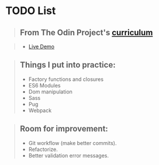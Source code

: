 # TODO List

> ## From The Odin Project's [curriculum](https://www.theodinproject.com/courses/javascript/lessons/todo-list)

> - [Live Demo](https://vicromerodev.github.io/todo/)

> ## Things I put into practice:
> - Factory functions and closures
> - ES6 Modules
> - Dom manipulation
> - Sass
> - Pug
> - Webpack

> ## Room for improvement:
> - Git workflow (make better commits).
> - Refactorize.
> - Better validation error messages.
